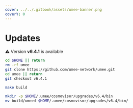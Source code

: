 ```yaml
---
cover: ../../.gitbook/assets/umee-banner.png
coverY: 0
---
```


# Updates

⚠️ Version **v6.4.1** is available

```bash
cd $HOME || return
rm -rf umee
git clone https://github.com/umee-network/umee.git
cd umee || return
git checkout v6.4.1

make build

mkdir -p $HOME/.umee/cosmovisor/upgrades/v6.4/bin
mv build/umeed $HOME/.umee/cosmovisor/upgrades/v6.4/bin/
```
